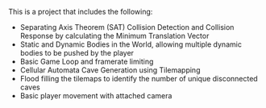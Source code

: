 This is a project that includes the following:
  * Separating Axis Theorem (SAT) Collision Detection and Collision Response by calculating the Minimum Translation Vector
  * Static and Dynamic Bodies in the World, allowing multiple dynamic bodies to be pushed by the player
  * Basic Game Loop and framerate limiting
  * Cellular Automata Cave Generation using Tilemapping
  * Flood filling the tilemaps to identify the number of unique disconnected caves
  * Basic player movement with attached camera

